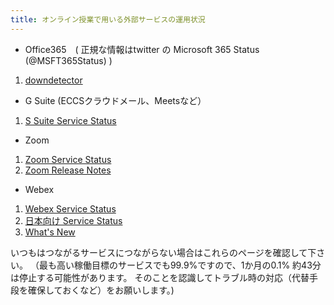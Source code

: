 ```yaml
---
title: オンライン授業で用いる外部サービスの運用状況
---
```


* Office365　( 正規な情報はtwitter の Microsoft 365 Status (@MSFT365Status) )
1. [downdetector](https://downdetector.jp/shougai/office-365/)

* G Suite (ECCSクラウドメール、Meetsなど）
1. [S Suite Service Status](https://www.google.com/appsstatus#hl=ja&v=status)

* Zoom
1. [Zoom Service Status](https://status.zoom.us/)
1. [Zoom Release Notes](https://support.zoom.us/hc/en-us/sections/201214205-Release-Notes)

* Webex
1. [Webex Service Status](https://status.webex.com/service/status?lang=en_US)
1. [日本向け Service Status](https://www.cisco.com/c/m/ja_jp/products/webex/status.html)
1. [What's New](https://help.webex.com/en-us/xcwws1/What-s-New-for-the-Latest-Channel-of-Webex-Meetings)

いつもはつながるサービスにつながらない場合はこれらのページを確認して下さい。
（最も高い稼働目標のサービスでも99.9%ですので、1か月の0.1% 約43分は停止する可能性があります。
そのことを認識してトラブル時の対応（代替手段を確保しておくなど）をお願いします。)
